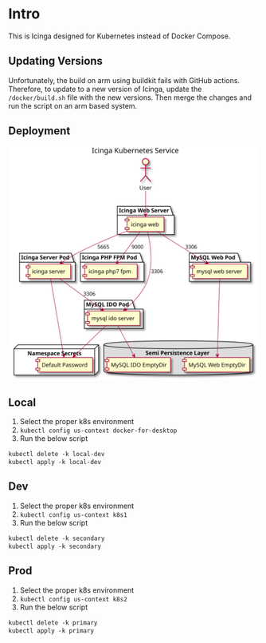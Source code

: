 # Intro

This is Icinga designed for Kubernetes instead of Docker Compose.

## Updating Versions

Unfortunately, the build on arm using buildkit fails with GitHub actions.
Therefore, to update to a new version of Icinga, update the `/docker/build.sh`
file with the new versions. Then merge the changes and run the script on an arm
based system.

## Deployment

![image](diagram.svg)

## Local

1. Select the proper k8s environment
1. `kubectl config us-context docker-for-desktop`
1. Run the below script

```
kubectl delete -k local-dev
kubectl apply -k local-dev
```

## Dev

1. Select the proper k8s environment
1. `kubectl config us-context k8s1`
1. Run the below script

```
kubectl delete -k secondary
kubectl apply -k secondary
```

## Prod

1. Select the proper k8s environment
1. `kubectl config us-context k8s2`
1. Run the below script

```
kubectl delete -k primary
kubectl apply -k primary
```
